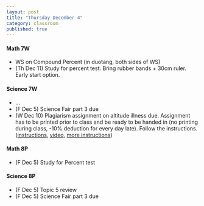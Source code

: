 ```yaml
---
layout: post
title: "Thursday December 4"
category: classroom
published: true
---
```

#### Math 7W
* WS on Compound Percent (in duotang, both sides of WS)
* (Th Dec 11) Study for percent test. Bring rubber bands + 30cm ruler. Early start option.

#### Science 7W
* ...
* (F Dec 5) Science Fair part 3 due
* (W Dec 10) Plagiarism assignment on altitude illness due. Assignment has to be printed prior to class and be ready to be handed in (no printing during class, -10% deduction for every day late). Follow the instructions. ([instructions](https://www.dropbox.com/s/1itp2t9bc6txllf/Plagiarism%20Assignment%20on%20altitude%20illness.pdf?dl=0), [video](http://youtu.be/KUPNCBQw4o0), [more instructions](https://www.dropbox.com/s/372smqdc3lqz683/Instructions%20for%20finishing%20plagiarism%20assignment.pdf?dl=0))

#### Math 8P
* (F Dec 5) Study for Percent test

#### Science 8P
* (F Dec 5) Topic 5 review
* (F Dec 5) Science Fair part 3 due
